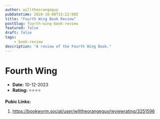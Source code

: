 ```yaml
---
author: willtheorangeguy
pubDatetime: 2024-10-08T15:22:00Z
title: "Fourth Wing Book Review"
postSlug: fourth-wing-book-review
featured: false
draft: false
tags:
    - book-review
description: "A review of the Fourth Wing Book."
---
```


# Fourth Wing

-   **Date:** 10-12-2023
-   **Rating:** ⭐⭐⭐⭐

**Pubic Links:**

1. https://bookwyrm.social/user/willtheorangeguy/reviewrating/3251596
